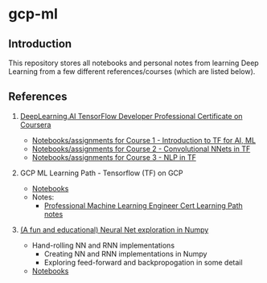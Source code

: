 # gcp-ml

## Introduction

This repository stores all notebooks and personal notes from learning Deep Learning from a few different references/courses (which are listed below).


## References

1. [DeepLearning.AI TensorFlow Developer Professional Certificate on Coursera](https://www.coursera.org/professional-certificates/tensorflow-in-practice?)
   * [Notebooks/assignments for Course 1 - Introduction to TF for AI, ML](https://github.com/kevvo83/gcp-ml/tree/main/Introduction%20to%20TensorFlow%20for%20Artificial%20Intelligence%2C%20Machine%20Learning)
   * [Notebooks/assignments for Course 2 - Convolutional NNets in TF](https://github.com/kevvo83/gcp-ml/tree/main/Convolutional%20Neural%20Networks%20in%20TensorFlow)
   * [Notebooks/assignments for Course 3 - NLP in TF](https://github.com/kevvo83/gcp-ml/tree/main/Natural%20Language%20Processing%20in%20TensorFlow)
   

2. GCP ML Learning Path - Tensorflow (TF) on GCP
   * [Notebooks](https://github.com/kevvo83/gcp-ml/tree/main/GCP%20-%20Tensorflow%20on%20Google%20Cloud)
   * Notes:
     * [Professional Machine Learning Engineer Cert Learning Path notes](https://github.com/kevvo83/gcp-ml/blob/main/ml_intro.md)
    

3. [(A fun and educational) Neural Net exploration in Numpy](https://victorzhou.com/blog/intro-to-neural-networks/)
   * Hand-rolling NN and RNN implementations
     * Creating NN and RNN implementations in Numpy
     * Exploring feed-forward and backpropogation in some detail
   * [Notebooks](https://github.com/kevvo83/gcp-ml/tree/main/neural_nets_exploration)

